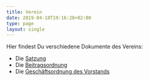 ```yaml
---
title: Verein
date: 2019-04-18T19:16:28+02:00
type: page
layout: single
---
```


Hier findest Du verschiedene Dokumente des Vereins:

* Die [Satzung](/verein/satzung/)
* Die [Beitragsordnung](/verein/beitragsordnung/)
* Die [Geschäftsordnung des Vorstands](/verein/geschäftsordnung/)
